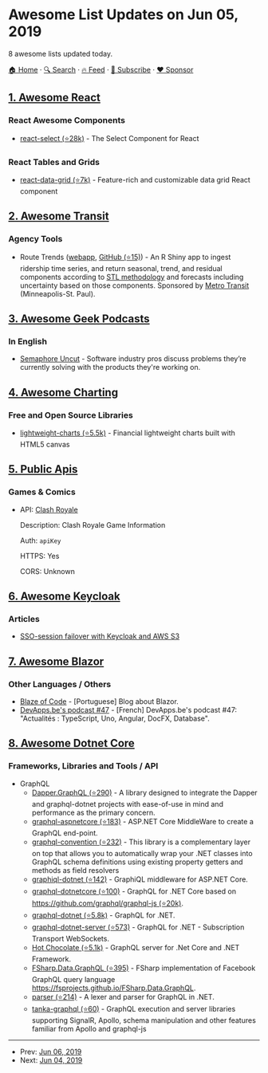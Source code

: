 # Awesome List Updates on Jun 05, 2019

8 awesome lists updated today.

[🏠 Home](/README.md) · [🔍 Search](https://www.trackawesomelist.com/search/) · [🔥 Feed](https://www.trackawesomelist.com/rss.xml) · [📮 Subscribe](https://trackawesomelist.us17.list-manage.com/subscribe?u=d2f0117aa829c83a63ec63c2f&id=36a103854c) · [❤️  Sponsor](https://github.com/sponsors/theowenyoung)



## [1. Awesome React](/content/enaqx/awesome-react/README.md)

### React Awesome Components

*   [react-select (⭐28k)](https://github.com/JedWatson/react-select) - The Select Component for React

### React Tables and Grids

*   [react-data-grid (⭐7k)](https://github.com/adazzle/react-data-grid) - Feature-rich and customizable data grid React component

## [2. Awesome Transit](/content/CUTR-at-USF/awesome-transit/README.md)

### Agency Tools

*   Route Trends ([webapp](https://metrotransitmn.shinyapps.io/route-trends/), [GitHub (⭐15)](https://github.com/metrotransit/route-trends)) - An R Shiny app to ingest ridership time series, and return seasonal, trend, and residual components according to [STL methodology](https://otexts.com/fpp2/stl.html) and forecasts including uncertainty based on those components.  Sponsored by [Metro Transit](https://www.metrotransit.org/) (Minneapolis-St. Paul).

## [3. Awesome Geek Podcasts](/content/ayr-ton/awesome-geek-podcasts/README.md)

### In English

*   [Semaphore Uncut](https://semaphoreci.com/podcast) - Software industry pros discuss problems they’re currently solving with the products they're working on.

## [4. Awesome Charting](/content/zingchart/awesome-charting/README.md)

### Free and Open Source Libraries

*   [lightweight-charts (⭐5.5k)](https://github.com/tradingview/lightweight-charts) - Financial lightweight charts built with HTML5 canvas

## [5. Public Apis](/content/public-apis/public-apis/README.md)

### Games & Comics

- API: [Clash Royale](https://developer.clashroyale.com)

  Description: Clash Royale Game Information

  Auth: `apiKey`

  HTTPS: Yes

  CORS: Unknown



## [6. Awesome Keycloak](/content/thomasdarimont/awesome-keycloak/README.md)

### Articles

*   [SSO-session failover with Keycloak and AWS S3](https://medium.com/@georgijsr/sso-session-failover-with-keycloak-and-aws-s3-e0b1db985e12)

## [7. Awesome Blazor](/content/AdrienTorris/awesome-blazor/README.md)

### Other Languages / Others

*   [Blaze of Code](https://blazeofcode.com/) - \[Portuguese] Blog about Blazor.
*   [DevApps.be's podcast #47](http://devapps.be/podcast/47-typescript-uno-angular-docfx/) - \[French] DevApps.be's podcast #47: "Actualités : TypeScript, Uno, Angular, DocFX, Database".

## [8. Awesome Dotnet Core](/content/thangchung/awesome-dotnet-core/README.md)

### Frameworks, Libraries and Tools / API

*   GraphQL
    *   [Dapper.GraphQL (⭐290)](https://github.com/landmarkhw/Dapper.GraphQL) - A library designed to integrate the Dapper and graphql-dotnet projects with ease-of-use in mind and performance as the primary concern.
    *   [graphql-aspnetcore (⭐183)](https://github.com/JuergenGutsch/graphql-aspnetcore) - ASP.NET Core MiddleWare to create a GraphQL end-point.
    *   [graphql-convention (⭐232)](https://github.com/graphql-dotnet/conventions) - This library is a complementary layer on top that allows you to automatically wrap your .NET classes into GraphQL schema definitions using existing property getters and methods as field resolvers
    *   [graphiql-dotnet (⭐142)](https://github.com/JosephWoodward/graphiql-dotnet) - GraphiQL middleware for ASP.NET Core.
    *   [graphql-dotnetcore (⭐100)](https://github.com/mkmarek/graphql-dotnetcore) - GraphQL for .NET Core based on [https://github.com/graphql/graphql-js (⭐20k)](https://github.com/graphql/graphql-js).
    *   [graphql-dotnet (⭐5.8k)](https://github.com/graphql-dotnet/graphql-dotnet) - GraphQL for .NET.
    *   [graphql-dotnet-server (⭐573)](https://github.com/graphql-dotnet/server) - GraphQL for .NET - Subscription Transport WebSockets.
    *   [Hot Chocolate (⭐5.1k)](https://github.com/ChilliCream/hotchocolate) - GraphQL server for .Net Core and .NET Framework.
    *   [FSharp.Data.GraphQL (⭐395)](https://github.com/fsprojects/FSharp.Data.GraphQL) - FSharp implementation of Facebook GraphQL query language <https://fsprojects.github.io/FSharp.Data.GraphQL>.
    *   [parser (⭐214)](https://github.com/graphql-dotnet/parser) - A lexer and parser for GraphQL in .NET.
    *   [tanka-graphql (⭐60)](https://github.com/pekkah/tanka-graphql) - GraphQL execution and server libraries supporting SignalR, Apollo, schema manipulation and other features familiar from Apollo and graphql-js

---

- Prev: [Jun 06, 2019](/content/2019/06/06/README.md)
- Next: [Jun 04, 2019](/content/2019/06/04/README.md)